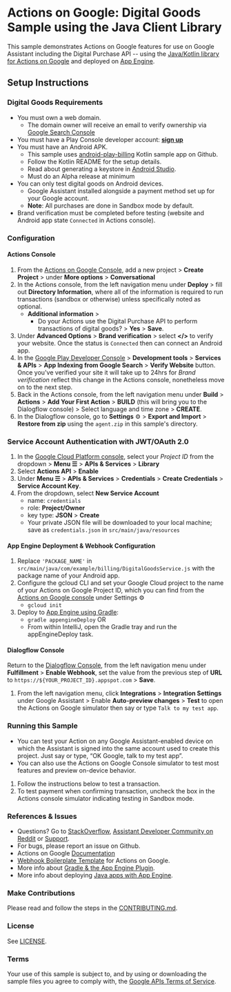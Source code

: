 # Actions on Google: Digital Goods Sample using the Java Client Library

This sample demonstrates Actions on Google features for use on Google Assistant including the Digital Purchase API -- using the [Java/Kotlin library for Actions on Google](https://github.com/actions-on-google/actions-on-google-java) and deployed on [App Engine](https://cloud.google.com/appengine/docs/standard/java/quickstart).
## Setup Instructions

### Digital Goods Requirements
+ You must own a web domain.
    + The domain owner will receive an email to verify ownership via [Google Search Console](https://search.google.com/search-console/welcome)
+ You must have a Play Console developer account: [**sign up**](https://play.google.com/apps/publish/signup/)
+ You must have an Android APK.
    + This sample uses [android-play-billing](https://github.com/googlesamples/android-play-billing/tree/master/TrivialDriveKotlin) Kotlin sample app on Github.
    + Follow the Kotlin README for the setup details.
    + Read about generating a keystore in [Android Studio](https://developer.android.com/studio/publish/app-signing.html#generate-key).
    + Must do an Alpha release at minimum
+ You can only test digital goods on Android devices.
    + Google Assistant installed alongside a payment method set up for your Google account.
    + **Note**: All purchases are done in Sandbox mode by default.
+ Brand verification must be completed before testing (website and Android app state `Connected` in Actions console).

### Configuration
#### Actions Console
1. From the [Actions on Google Console](https://console.actions.google.com/), add a new project > **Create Project** > under **More options** > **Conversational**
1. In the Actions console, from the left navigation menu under **Deploy** > fill out **Directory Information**, where all of the information is required to run transactions (sandbox or otherwise) unless specifically noted as optional.
    + **Additional information** >
        + Do your Actions use the Digital Purchase API to perform transactions of digital goods? > **Yes** > **Save**.
1. Under **Advanced Options** > **Brand verification** > select **</>** to verify your website. Once the status is `Connected` then can connect an Android app.
1. In the [Google Play Developer Console](https://play.google.com/apps/publish) > **Development tools** > **Services & APIs** > **App Indexing from Google Search** > **Verify Website** button. Once you've verified your site it will take up to 24hrs for *Brand verification* reflect this change in the Actions console, nonetheless move on to the next step.
1. Back in the Actions console, from the left navigation menu under **Build** > **Actions** > **Add Your First Action** > **BUILD** (this will bring you to the Dialogflow console) > Select language and time zone > **CREATE**.
1. In the Dialogflow console, go to **Settings** ⚙ > **Export and Import** > **Restore from zip** using the `agent.zip` in this sample's directory.

### Service Account Authentication with JWT/OAuth 2.0
1. In the [Google Cloud Platform console](https://console.cloud.google.com/), select your *Project ID* from the dropdown > **Menu ☰** > **APIs & Services** > **Library**
1. Select **Actions API** > **Enable**
1. Under **Menu ☰** > **APIs & Services** > **Credentials** > **Create Credentials** > **Service Account Key**.
1. From the dropdown, select **New Service Account**
    + name:  `credentials`
    + role:  **Project/Owner**
    + key type: **JSON** > **Create**
    + Your private JSON file will be downloaded to your local machine; save as `credentials.json` in `src/main/java/resources`

#### App Engine Deployment & Webhook Configuration
1. Replace `'PACKAGE_NAME'` in `src/main/java/com/example/billing/DigitalGoodsService.js` with the package name of your Android app.
1. Configure the gcloud CLI and set your Google Cloud project to the name of your Actions on Google Project ID, which you can find from the [Actions on Google console](https://console.actions.google.com/) under Settings ⚙
   + `gcloud init`
1. Deploy to [App Engine using Gradle](https://cloud.google.com/appengine/docs/flexible/java/using-gradle):
   + `gradle appengineDeploy` OR
   +  From within IntelliJ, open the Gradle tray and run the appEngineDeploy task.

#### Dialogflow Console
Return to the [Dialogflow Console](https://console.dialogflow.com), from the left navigation menu under **Fulfillment** > **Enable Webhook**, set the value from the previous step of **URL** to `https://${YOUR_PROJECT_ID}.appspot.com` > **Save**.
1. From the left navigation menu, click **Integrations** > **Integration Settings** under Google Assistant > Enable **Auto-preview changes** >  **Test** to open the Actions on Google simulator then say or type `Talk to my test app`.

### Running this Sample
+ You can test your Action on any Google Assistant-enabled device on which the Assistant is signed into the same account used to create this project. Just say or type, “OK Google, talk to my test app”.
+ You can also use the Actions on Google Console simulator to test most features and preview on-device behavior.
1. Follow the instructions below to test a transaction.
1. To test payment when confirming transaction, uncheck the box in the Actions
console simulator indicating testing in Sandbox mode.

### References & Issues
+ Questions? Go to [StackOverflow](https://stackoverflow.com/questions/tagged/actions-on-google), [Assistant Developer Community on Reddit](https://www.reddit.com/r/GoogleAssistantDev/) or [Support](https://developers.google.com/actions/support/).
+ For bugs, please report an issue on Github.
+ Actions on Google [Documentation](https://developers.google.com/actions/extending-the-assistant)
+ [Webhook Boilerplate Template](https://github.com/actions-on-google/dialogflow-webhook-boilerplate-java) for Actions on Google.
+ More info about [Gradle & the App Engine Plugin](https://cloud.google.com/appengine/docs/flexible/java/using-gradle).
+ More info about deploying [Java apps with App Engine](https://cloud.google.com/appengine/docs/standard/java/quickstart).

### Make Contributions
Please read and follow the steps in the [CONTRIBUTING.md](CONTRIBUTING.md).

### License
See [LICENSE](LICENSE).

### Terms
Your use of this sample is subject to, and by using or downloading the sample files you agree to comply with, the [Google APIs Terms of Service](https://developers.google.com/terms/).